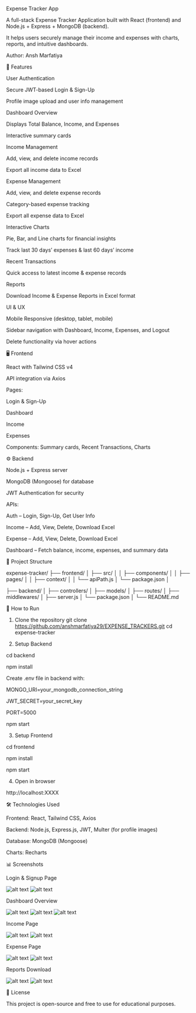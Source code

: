 Expense Tracker App

A full-stack Expense Tracker Application built with React (frontend) and Node.js + Express + MongoDB (backend).

It helps users securely manage their income and expenses with charts, reports, and intuitive dashboards.

Author: Ansh Marfatiya

🔑 Features

User Authentication

Secure JWT-based Login & Sign-Up

Profile image upload and user info management

Dashboard Overview

Displays Total Balance, Income, and Expenses

Interactive summary cards

Income Management

Add, view, and delete income records

Export all income data to Excel

Expense Management

Add, view, and delete expense records

Category-based expense tracking

Export all expense data to Excel

Interactive Charts

Pie, Bar, and Line charts for financial insights

Track last 30 days’ expenses & last 60 days’ income

Recent Transactions

Quick access to latest income & expense records

Reports

Download Income & Expense Reports in Excel format

UI & UX

Mobile Responsive (desktop, tablet, mobile)

Sidebar navigation with Dashboard, Income, Expenses, and Logout

Delete functionality via hover actions

🖥️ Frontend

React with Tailwind CSS v4

API integration via Axios

Pages:

Login & Sign-Up

Dashboard

Income

Expenses

Components: Summary cards, Recent Transactions, Charts

⚙️ Backend

Node.js + Express server

MongoDB (Mongoose) for database

JWT Authentication for security

APIs:

Auth – Login, Sign-Up, Get User Info

Income – Add, View, Delete, Download Excel

Expense – Add, View, Delete, Download Excel

Dashboard – Fetch balance, income, expenses, and summary data

📁 Project Structure

expense-tracker/
├── frontend/
│   ├── src/
│   │   ├── components/
│   │   ├── pages/
│   │   ├── context/
│   │   └── apiPath.js
│   └── package.json
│

├── backend/
│   ├── controllers/
│   ├── models/
│   ├── routes/
│   ├── middlewares/
│   ├── server.js
│   └── package.json
│
└── README.md

🚀 How to Run
1. Clone the repository
git clone https://github.com/anshmarfatiya29/EXPENSE_TRACKERS.git
cd expense-tracker

2. Setup Backend
   
cd backend

npm install

Create .env file in backend with:

MONGO_URI=your_mongodb_connection_string

JWT_SECRET=your_secret_key

PORT=5000

npm start

3. Setup Frontend
   
cd frontend

npm install

npm start

4. Open in browser
   
http://localhost:XXXX

🛠️ Technologies Used

Frontend: React, Tailwind CSS, Axios

Backend: Node.js, Express.js, JWT, Multer (for profile images)

Database: MongoDB (Mongoose)

Charts: Recharts

📊 Screenshots

Login & Signup Page 

![alt text](Screenshot/S1.png)
![alt text](Screenshot/S2.png)

Dashboard Overview

![alt text](Screenshot/S3.png)
![alt text](Screenshot/S4.png)
![alt text](Screenshot/S5.png)

Income Page

![alt text](Screenshot/S6.png)
![alt text](Screenshot/S7.png)

Expense Page

![alt text](Screenshot/S8.png)
![alt text](Screenshot/S9.png)

Reports Download

![alt text](Screenshot/S10.png)
![alt text](Screenshot/S11.png)


📄 License

This project is open-source and free to use for educational purposes.






